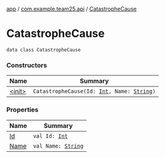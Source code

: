[app](../../index.md) / [com.example.team25.api](../index.md) / [CatastropheCause](./index.md)

# CatastropheCause

`data class CatastropheCause`

### Constructors

| Name | Summary |
|---|---|
| [&lt;init&gt;](-init-.md) | `CatastropheCause(Id: `[`Int`](https://kotlinlang.org/api/latest/jvm/stdlib/kotlin/-int/index.html)`, Name: `[`String`](https://kotlinlang.org/api/latest/jvm/stdlib/kotlin/-string/index.html)`)` |

### Properties

| Name | Summary |
|---|---|
| [Id](-id.md) | `val Id: `[`Int`](https://kotlinlang.org/api/latest/jvm/stdlib/kotlin/-int/index.html) |
| [Name](-name.md) | `val Name: `[`String`](https://kotlinlang.org/api/latest/jvm/stdlib/kotlin/-string/index.html) |
